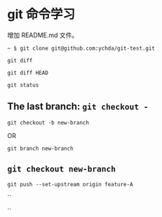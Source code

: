 # git 命令学习
增加 README.md 文件。

`~ $ git clone git@github.com:ychda/git-test.git`

`git diff`

`git diff HEAD`

`git status`

The last branch: `git checkout -`
----
`git checkout -b new-branch`

OR

`git branch new-branch`

`git checkout new-branch`
----

`git push --set-upstream origin feature-A`

``

``
